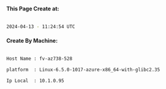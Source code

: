 
   
#### This Page Create at:

```bash

2024-04-13 - 11:24:54 UTC

```

#### Create By Machine:

```bash

Host Name : fv-az738-528

platform  : Linux-6.5.0-1017-azure-x86_64-with-glibc2.35

Ip Local  : 10.1.0.95

```

